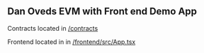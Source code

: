 ## Dan Oveds EVM with Front end Demo App

Contracts located in [/contracts](/contracts)

Frontend located in in [/frontend/src/App.tsx](/frontend/src/App.tsx)
